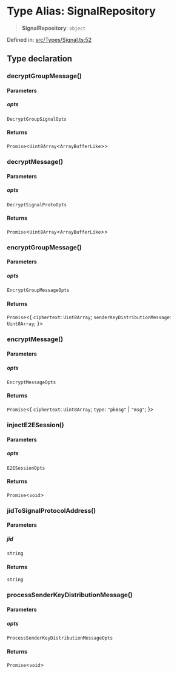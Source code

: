 # Type Alias: SignalRepository

> **SignalRepository**: `object`

Defined in: [src/Types/Signal.ts:52](https://github.com/Fokusdotid/Baileys/blob/c2e37a764497a58082d1525ba2f083f341e3eefa/src/Types/Signal.ts#L52)

## Type declaration

### decryptGroupMessage()

#### Parameters

##### opts

`DecryptGroupSignalOpts`

#### Returns

`Promise`\<`Uint8Array`\<`ArrayBufferLike`\>\>

### decryptMessage()

#### Parameters

##### opts

`DecryptSignalProtoOpts`

#### Returns

`Promise`\<`Uint8Array`\<`ArrayBufferLike`\>\>

### encryptGroupMessage()

#### Parameters

##### opts

`EncryptGroupMessageOpts`

#### Returns

`Promise`\<\{ `ciphertext`: `Uint8Array`; `senderKeyDistributionMessage`: `Uint8Array`; \}\>

### encryptMessage()

#### Parameters

##### opts

`EncryptMessageOpts`

#### Returns

`Promise`\<\{ `ciphertext`: `Uint8Array`; `type`: `"pkmsg"` \| `"msg"`; \}\>

### injectE2ESession()

#### Parameters

##### opts

`E2ESessionOpts`

#### Returns

`Promise`\<`void`\>

### jidToSignalProtocolAddress()

#### Parameters

##### jid

`string`

#### Returns

`string`

### processSenderKeyDistributionMessage()

#### Parameters

##### opts

`ProcessSenderKeyDistributionMessageOpts`

#### Returns

`Promise`\<`void`\>
